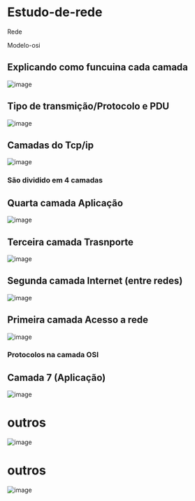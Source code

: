 # Estudo-de-rede
Rede

Modelo-osi

## Explicando como funcuina cada camada
![image](https://github.com/TDCAS/Estudo-de-rede/assets/53353680/89995e5a-2cf5-4ad9-90a4-5d8a3a9bae51)

## Tipo de transmição/Protocolo e PDU
![image](https://github.com/TDCAS/Estudo-de-rede/assets/53353680/182031a1-dc84-4992-867e-25ddc8dcc8ec)

## Camadas do Tcp/ip
![image](https://github.com/TDCAS/Estudo-de-rede/assets/53353680/138cd64f-5823-4cab-ab80-e979ca7d8c19)


### São dividido em 4 camadas

## Quarta camada Aplicação

![image](https://github.com/TDCAS/Estudo-de-rede/assets/53353680/aab674a7-2c30-4dee-80f4-bbf9dc210d5b)

  
## Terceira camada Trasnporte

![image](https://github.com/TDCAS/Estudo-de-rede/assets/53353680/ebd8e076-3610-4b7b-9bcf-f629f2573d7d)

## Segunda camada Internet (entre redes)

![image](https://github.com/TDCAS/Estudo-de-rede/assets/53353680/ced02d47-c1d4-44cd-8320-8763c1e8685c)

## Primeira camada Acesso a rede

![image](https://github.com/TDCAS/Estudo-de-rede/assets/53353680/833df40b-2130-4c24-9cab-37d63b4d55c6)


### Protocolos na camada OSI

## Camada 7 (Aplicação)

![image](https://github.com/TDCAS/Estudo-de-rede/assets/53353680/7262b2e4-b6cf-4ee3-8c7e-f42b68ad2188)

# outros

![image](https://github.com/TDCAS/Estudo-de-rede/assets/53353680/f3497f74-df6a-4a2a-907a-c795e404a8ef)

# outros

![image](https://github.com/TDCAS/Estudo-de-rede/assets/53353680/841243a8-5ab0-4cb5-ba6c-7a8bd89525fe)


